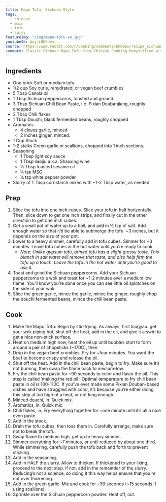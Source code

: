 ```yaml
---
title: Mapo Tofu, Sichuan Style
tags:
  - chinese
  - main
  - tofu
  - spicy
featureImg: "/img/mapo-tofu-sm.jpg"
youtubeId: AujuLHK3hvs
source: https://www.reddit.com/r/Cooking/comments/bkwppx/recipe_sichuan_mapo_tofu_revisited_%E9%BA%BB%E5%A9%86%E8%B1%86%E8%85%90/
summary: Classic Sichuan Mapo Tofu from Chinese Cooking Demystified with vegan modifications.
---
```


## Ingredients

- One brick Soft or medium tofu
- 1/2 cup Soy curls, rehydrated, or vegan beef crumbles
- 5 Tbsp Canola oil
- 1 Tbsp Sichuan peppercorns, toasted and ground
- 3 Tbsp Sichuan Chili Bean Paste, i.e. Pixian Doubanjiang, roughly chopped
- 2 Tbsp Chili flakes
- 1 Tbsp Douchi, black fermented beans, roughly chopped
- Aromatics
  - 4 cloves garlic, minced
  - 2 inches ginger, minced.
- 1 Cup Stock
- 1-2 stalks Green garlic or scallions, chopped into 1 inch sections.
- Seasoning
  - 1 Tbsp light soy sauce
  - 1 Tbsp liaojiu a.k.a. Shaoxing wine
  - ½ Tbsp toasted sesame oil
  - ¼ tsp MSG
  - ¼ tsp white pepper powder
- Slurry of 1 Tbsp cornstarch mixed with ~1-2 Tbsp water, as needed

## Prep

1. Slice the tofu into one inch cubes. Slice your tofu in half horizontally. Then, slice down to get one inch strips, and finally cut in the other direction to get one inch cubes.
2. Get a small pot of water up to a boil, and add in ½ tsp of salt. Add enough water so that it’d be able to submerge the tofu. \~3 inches, but it depends on the size of your pot.
3. Lower to a heavy simmer, carefully add in tofu cubes. Simmer for \~3 minutes. Leave tofu cubes in the hot water until you’re ready to cook.
   - _Note: Unlike gypsum tofu, brined tofu has a slight grassy taste. This blanch in salt water will remove that taste, and also help firm the tofu up a touch. Leave the tofu in the hot water until you’re good to use it._
4. Toast and grind the Sichuan peppercorns. Add your Sichuan peppercorns to a wok and toast for \~1-2 minutes over a medium low flame. You’ll know you’re done once you can see little oil splotches on the side of your wok.
5. Slice the green garlic, mince the garlic, mince the ginger, roughly chop the douchi fermented beans, mince the chili bean paste.

## Cook

1.  Make the Mapo Tofu: Begin by stir-frying. As always, first longyau: get your wok piping hot, shut off the heat, add in the oil, and give it a swirl to get a nice non-stick surface.
2.  Heat on medium high now, heat the oil up until bubbles start to form around a pair of chopsticks (\~170C), then:
3.  Drop in the vegan beef crumbles. Fry for \~four minutes. You want the beef to become crispy and release the oil.
4.  Shut off the heat. Add in the chili bean paste, begin to fry. Make sure it’s not burning, then swap the flame back to medium-low.
5.  Fry the chili bean paste for \~90 seconds to color and flavor the oil. This step is called ‘making the red oil.’ Optimal temperature to fry chili bean paste in oil is 100-110C. If you’ve ever made some Pixian Douban-based dishes and have struggled with color, it’s because you’re either doing this step at too high of a heat, or not long enough.
6.  Minced douchi, in. Quick mix.
7.  Aromatics, in. Quick mix.
8.  Chili flakes, in. Fry everything together for \~one minute until it’s all a nice even paste.
9.  Add in the stock.
10. Drain the tofu cubes, then toss them in. Carefully arrange, make sure not to break the tofu.
11. Swap flame to medium high, get up to heavy simmer.
12. Simmer everything for \~7 minutes, or until reduced by about one third. While simmering, carefully push the tofu back and forth to prevent sticking.
13. Add in the seasoning.
14. Add in HALF the slurry. Allow to thicken. If thickened to your liking, proceed to the next step. If not, add in the remainder of the slurry. Reducing’s not a science, so doing it this way helps ensure that you’re not over thickening.
15. Add in the green garlic. Mix and cook for \~30 seconds (\~15 seconds if using scallions).
16. Sprinkle over the Sichuan peppercorn powder. Heat off, out.
